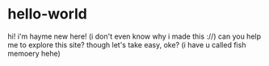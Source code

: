 # hello-world

hi! i'm hayme new here! (i don't even know why i made this ://)
can you help me to explore this site? though let's take easy, oke? (i have u called fish memoery hehe)
